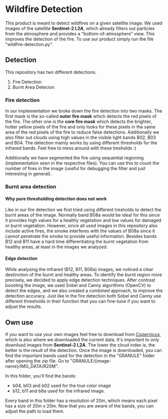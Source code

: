 # Wildfire Detection

This product is meant to detect wildfires on a given satellite image.
We used images of the satellite **Sentinel-2 L2A**, which already filters out particles from the atmosphere and provides a "bottom-of-atmosphere" view. This improves the detection of the fire.
To use our product simply run the file "wildfire-detection.py". 

## Detection
This repository has two different detections.
1. Fire Detection
2. Burnt Area Detecion

### Fire detection
In our implementation we broke down the fire detection into two masks.
 The first mask is the so-called **outer fire mask** which detects the red pixels of the fire.
 The other one is the **core fire mask** which detects the brighter, hotter yellow pixels of the fire and only looks for these pixels in the same area of the red pixels of the fire to reduce false detections.
 Additionally we also filter out clouds using high values in the visible light bands B02, B03 and B04.
The detection mainly works by using different thresholds for the infrared bands. Feel free to mess around with these tresholds :)

Additionally we have segmented the fire using sequential regioning (implementation seen in the respective files). 
You can use this to count the number of fires in the image (useful for debugging the filter and just interesting in general).

### Burnt area detection

#### Why pure thresholding detection does not work
Like in our fire detection we first tried using different tresholds to detect the burnt areas of the image. Normally band B08a would be ideal for this since it provides high values for a healthy vegetation and low values for damaged or burnt vegetation. However, since all used images in this repository also include active fires, the smoke interferes with the values of B08a since it cannot penetrate the smoke to provide useful information. Besides bands B12 and B11 have a hard time differentiating the burnt vegetation from healthy areas, at least in the images we analyzed.

#### Edge detection
While analysing the infrared (B12, B11, B08a) images, we noticed a clear destinction of the burnt and healthy areas. To identify the burnt region more precisely, we decided to apply edge detection techniques.
After contrast boosting the image, we used Sobel and Canny algorithms (OpenCV) to detect the edges, and we also created a combined approach, to improve the detection accuracy. 
Just like in the fire detection both Sobel and Canny use different thresholds in their function that you can fine-tune if you want to adjust the results.

## Own use
If you want to use your own images feel free to download from [Copernicus](https://browser.dataspace.copernicus.eu), which is also where we downloaded the current data.
It's important to only download images from **Sentinel-2 L2A**. The lower the cloud index is, the better is the result of the detection.
Once the image is downloaded, you can find the important bands used for the detection in the "GRANULE" folder after opening the zip file. Go to "GRANULE/{image-name}/IMG_DATA/R20M".

In this folder, you’ll find the bands:
- b04, b03 and b02 used for the true color image
- b12, b11 and b8a used for the infrared image.

Every band in this folder has a resolution of 20m, which means each pixel has a size of 20m x 20m.
Now that you are aware of the bands, you can adjust the path to load them.

